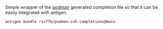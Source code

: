 <!--
SPDX-FileCopyrightText: 2022 Henrik Wachowitz

SPDX-License-Identifier: Apache-2.0
-->

Simple wrapper of the [podman](https://github.com/containers/podman) generated completion file so that it can be 
easily integrated with antigen.

```zsh
antigen bundle ricffb/podman-zsh-completions@main
```
